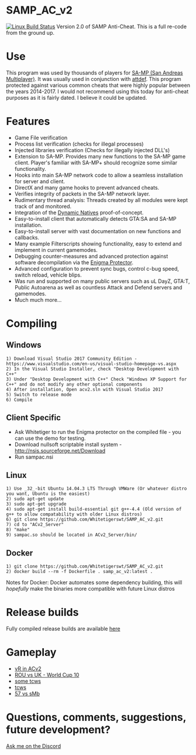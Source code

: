 SAMP_AC_v2
==========
[![Linux Build Status](https://travis-ci.com/Whitetigerswt/SAMP_AC_v2.svg?token=ENM294yxGXvxxZbK9fRC&branch=master)](https://travis-ci.com/Whitetigerswt/SAMP_AC_v2)
Version 2.0 of SAMP Anti-Cheat. This is a full re-code from the ground up.

Use
========== 
This program was used by thousands of players for [SA-MP (San Andreas Multiplayer)](http://www.sa-mp.com). It was usually used in conjunction with [attdef](https://github.com/Whitetigerswt/attdef). This program protected against various common cheats that were highly popular between the years 2014-2017. I would not recommend using this today for anti-cheat purposes as it is fairly dated. I believe it could be updated.

Features
==========
- Game File verification
- Process list verification (checks for illegal processes)
- Injected libraries verification (Checks for illegally injected DLL's)
- Extension to SA-MP. Provides many new functions to the SA-MP game client. Player's familiar with SA-MP+ should recognize some similar functionality.
- Hooks into main SA-MP network code to allow a seamless installation for server and client.
- DirectX and many game hooks to prevent advanced cheats.
- Verifies integrity of packets in the SA-MP network layer.
- Rudimentary thread analysis: Threads created by all modules were kept track of and monitored.
- Integration of the [Dynamic Natives](https://github.com/Whitetigerswt/Dynamic_Natives) proof-of-concept.
- Easy-to-install client that automatically detects GTA:SA and SA-MP installation.
- Easy-to-install server with vast documentation on new functions and callbacks.
- Many example Filterscripts showing functionality, easy to extend and implement in current gamemodes.
- Debugging counter-measures and advanced protection against software decompilation via the [Enigma Protector](https://www.enigmaprotector.com/en/about.html).
- Advanced configuration to prevent sync bugs, control c-bug speed, switch reload, vehicle blips.
- Was run and supported on many public servers such as uL DayZ, GTA:T, Public Autoarena as well as countless Attack and Defend servers and gamemodes.
- Much much more...

Compiling
==========

Windows
----------
```
1) Download Visual Studio 2017 Community Edition - https://www.visualstudio.com/en-us/visual-studio-homepage-vs.aspx
2) In the Visual Studio Installer, check "Desktop Development with C++"
3) Under "Desktop Development with C++" Check "Windows XP Support for C++" and do not modify any other optional components
4) After installation, Open acv2.sln with Visual Studio 2017
5) Switch to release mode
6) Compile
```

Client Specific
----------
* Ask Whitetiger to run the Enigma protector on the compiled file - you can use the demo for testing.
* Download nullsoft scriptable install system - http://nsis.sourceforge.net/Download
* Run sampac.nsi

Linux
----------
```
1) Use _32_-bit Ubuntu 14.04.3 LTS Through VMWare (Or whatever distro you want, Ubuntu is the easiest)
2) sudo apt-get update
3) sudo apt-get upgrade 
4) sudo apt-get install build-essential git g++-4.4 (Old version of g++ to allow compatability with older Linux distros)
6) git clone https://github.com/Whitetigerswt/SAMP_AC_v2.git
7) cd to "ACv2_Server"
8) "make"
9) sampac.so should be located in ACv2_Server/bin/
```

Docker
---------
```
1) git clone https://github.com/Whitetigerswt/SAMP_AC_v2.git
2) docker build --rm -f Dockerfile . samp_ac_v2:latest .
```

Notes for Docker:
Docker automates some dependency building, this will *hopefully* make the binaries more compatible with future Linux distros 

Release builds
==========
Fully compiled release builds are available [here](https://whitetigerswt.github.io/SAMP_AC_v2/)

Gameplay
==========
- [vR in ACv2](https://www.youtube.com/watch?v=s4iZh54WLR4)
- [ROU vs UK - World Cup 10](https://www.youtube.com/watch?v=f9ZTRq6rtTU)
- [some tcws](https://www.youtube.com/watch?v=Bso6Fe4ymPs)
- [tcws](https://www.youtube.com/watch?v=H4mXAnNt2FQ)
- [57 vs sMb](https://www.youtube.com/watch?v=nndvDC-y2i0)


Questions, comments, suggestions, future development?
===========
[Ask me on the Discord](https://discord.gg/3NS5dMB)
